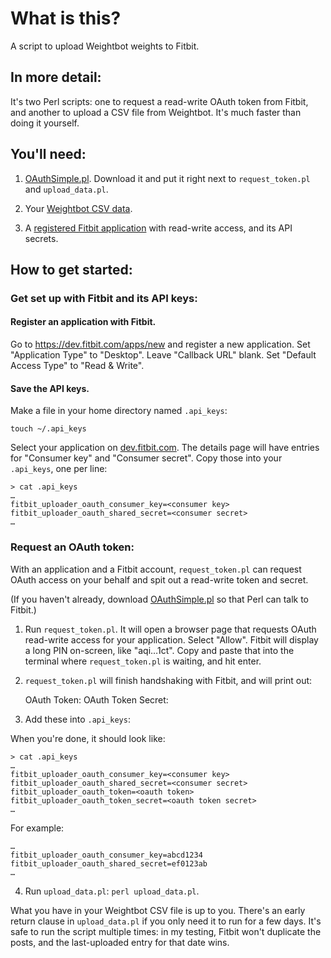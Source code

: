 # What is this?

A script to upload Weightbot weights to Fitbit.

## In more detail:

It's two Perl scripts: one to request a read-write OAuth token from Fitbit, and another to upload a CSV file from Weightbot. It's much faster than doing it yourself.

## You'll need:

1. [OAuthSimple.pl](https://raw.github.com/jrconlin/oauthsimple/master/perl/OAuthSimple.pm). Download it and put it right next to `request_token.pl` and `upload_data.pl`.

2. Your [Weightbot CSV data](https://weightbot.com/).

3. A [registered Fitbit application](https://dev.fitbit.com/apps) with read-write access, and its API secrets.

## How to get started:

### Get set up with Fitbit and its API keys:

#### Register an application with Fitbit.

Go to https://dev.fitbit.com/apps/new and register a new application. Set "Application Type" to "Desktop". Leave "Callback URL" blank. Set "Default Access Type" to "Read & Write".

#### Save the API keys.

Make a file in your home directory named `.api_keys`:

	touch ~/.api_keys

Select your application on [dev.fitbit.com](https://dev.fitbit.com/apps). The details page will have entries for "Consumer key" and "Consumer secret". Copy those into your `.api_keys`, one per line:

	> cat .api_keys
	…
	fitbit_uploader_oauth_consumer_key=<consumer key>
	fitbit_uploader_oauth_shared_secret=<consumer secret>
	…

### Request an OAuth token:

With an application and a Fitbit account, `request_token.pl` can request OAuth access on your behalf and spit out a read-write token and secret.

(If you haven't already, download [OAuthSimple.pl](https://raw.github.com/jrconlin/oauthsimple/master/perl/OAuthSimple.pm) so that Perl can talk to Fitbit.)

1. Run `request_token.pl`. It will open a browser page that requests OAuth read-write access for your application. Select "Allow". Fitbit will display a long PIN on-screen, like "aqi…1ct". Copy and paste that into the terminal where `request_token.pl` is waiting, and hit enter.

2. `request_token.pl` will finish handshaking with Fitbit, and will print out:

	OAuth Token:
	<oauth token>
	OAuth Token Secret:
	<oauth token secret>

3. Add these into `.api_keys`:

When you're done, it should look like:

	> cat .api_keys
	…
	fitbit_uploader_oauth_consumer_key=<consumer key>
	fitbit_uploader_oauth_shared_secret=<consumer secret>
	fitbit_uploader_oauth_token=<oauth token>
	fitbit_uploader_oauth_token_secret=<oauth token secret>
	…

For example:

	…
	fitbit_uploader_oauth_consumer_key=abcd1234
	fitbit_uploader_oauth_shared_secret=ef0123ab
	…

4. Run `upload_data.pl`: `perl upload_data.pl`.

What you have in your Weightbot CSV file is up to you. There's an early return clause in `upload_data.pl` if you only need it to run for a few days. It's safe to run the script multiple times: in my testing, Fitbit won't duplicate the posts, and the last-uploaded entry for that date wins.
